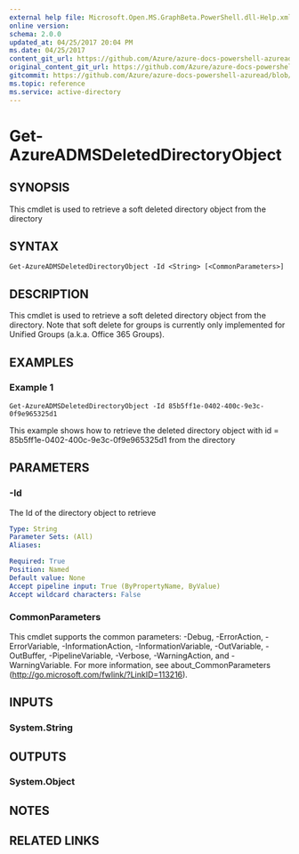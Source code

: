 ```yaml
---
external help file: Microsoft.Open.MS.GraphBeta.PowerShell.dll-Help.xml
online version:
schema: 2.0.0
updated_at: 04/25/2017 20:04 PM
ms.date: 04/25/2017
content_git_url: https://github.com/Azure/azure-docs-powershell-azuread/blob/QuasarSE-doc-1/Azure%20AD%20Cmdlets/AzureAD/v2preview/Get-AzureADMSDeletedDirectoryObject.md
original_content_git_url: https://github.com/Azure/azure-docs-powershell-azuread/blob/QuasarSE-doc-1/Azure%20AD%20Cmdlets/AzureAD/v2preview/Get-AzureADMSDeletedDirectoryObject.md
gitcommit: https://github.com/Azure/azure-docs-powershell-azuread/blob/c5cc449ee6e2b805fc85a9e05130b06b10899f67
ms.topic: reference
ms.service: active-directory
---
```


# Get-AzureADMSDeletedDirectoryObject

## SYNOPSIS
This cmdlet is used to retrieve a soft deleted directory object from the directory

## SYNTAX

```
Get-AzureADMSDeletedDirectoryObject -Id <String> [<CommonParameters>]
```

## DESCRIPTION
This cmdlet is used to retrieve a soft deleted directory object from the directory. Note that soft delete for groups is currently only implemented for Unified Groups (a.k.a. Office 365 Groups).

## EXAMPLES

### Example 1
```
Get-AzureADMSDeletedDirectoryObject -Id 85b5ff1e-0402-400c-9e3c-0f9e965325d1
```

This example shows how to retrieve the deleted directory object with id = 85b5ff1e-0402-400c-9e3c-0f9e965325d1 from the directory

## PARAMETERS

### -Id
The Id of the directory object to retrieve

```yaml
Type: String
Parameter Sets: (All)
Aliases: 

Required: True
Position: Named
Default value: None
Accept pipeline input: True (ByPropertyName, ByValue)
Accept wildcard characters: False
```

### CommonParameters
This cmdlet supports the common parameters: -Debug, -ErrorAction, -ErrorVariable, -InformationAction, -InformationVariable, -OutVariable, -OutBuffer, -PipelineVariable, -Verbose, -WarningAction, and -WarningVariable. For more information, see about_CommonParameters (http://go.microsoft.com/fwlink/?LinkID=113216).

## INPUTS

### System.String

## OUTPUTS

### System.Object

## NOTES

## RELATED LINKS

